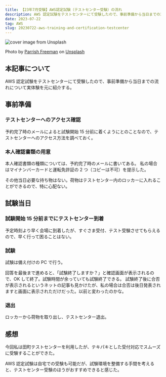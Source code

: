 ```yaml
---
title: 【23年7月受験】AWS認定試験（テストセンター受験）の流れ
description: AWS 認定試験をテストセンターにて受験したので、事前準備から当日までの流れについて実体験を元に紹介する。
date: 2023-07-22
tag: AWS
slug: 20230722-aws-training-and-certification-testcenter
---
```


![cover image from Unsplash](/assets/blog/20230722-aws-training-and-certification-testcenter/cover.webp)

Photo by [Parrish Freeman](https://unsplash.com/photos/0d-z8cJGIR4) on [Unsplash](https://unsplash.com/)

## 本記事について

AWS 認定試験をテストセンターにて受験したので、事前準備から当日までの流れについて実体験を元に紹介する。

## 事前準備

### テストセンターへのアクセス確認

予約完了時のメールによると試験開始 15 分前に着くようにとのことなので、テストセンターへのアクセス方法を調べておく。

### 本人確認書類の用意

本人確認書類の種類については、予約完了時のメールに書いてある。
私の場合はマイナンバーカードと運転免許証の 2 つ（コピーは不可）を提示した。

その他当日必要な持ち物はない。荷物はテストセンター内のロッカーに入れることができるので、特に心配ない。

## 試験当日

### 試験開始 15 分前までにテストセンター到着

予定時刻より早く会場に到着したが、すぐさま受付、テスト受験させてもらえるので、早く行って困ることはない。

### 試験

試験は備え付けの PC で行う。

回答を最後まで進めると、「試験終了しますか？」と確認画面が表示されるので、OK して終了。試験時間が余っていても試験終了できる。
試験終了後に合否が表示されるというネットの記事も見かけたが、私の場合は合否は後日発表されますと画面に表示されただけだった。以前と変わったのかな。

### 退出

ロッカーから荷物を取り出し、テストセンター退出。

## 感想

今回私は田町テストセンターを利用したが、テキパキとした受付対応でスムーズに受験することができた。

AWS 認定試験は自宅での受験も可能だが、試験環境を整備する手間を考えると、テストセンター受験のほうがおすすめできると感じた。
